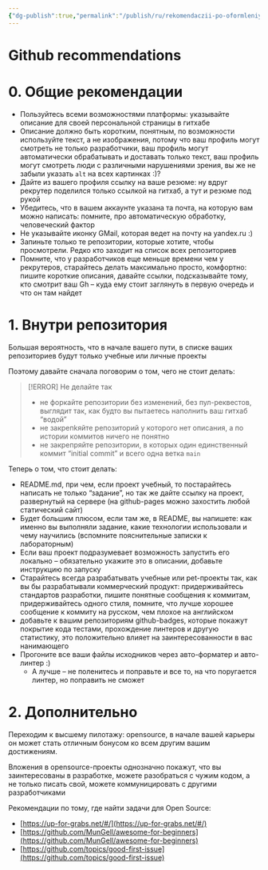 ```yaml
---
{"dg-publish":true,"permalink":"/publish/ru/rekomendaczii-po-oformleniyu-profilya-na-github/","tags":["note/article"]}
---
```


# Github recommendations
# 0. Общие рекомендации
- Пользуйтесь всеми возможностями платформы: указывайте описание для своей персональной страницы в гитхабе
- Описание должно быть коротким, понятным, по возможности используйте текст, а не изображения, потому что ваш профиль могут смотреть не только разработчики, ваш профиль могут автоматически обрабатывать и доставать только текст, ваш профиль могут смотреть люди с различными нарушениями зрения, вы же не забыли указать `alt` на всех картинках :)?
- Дайте из вашего профиля ссылку на ваше резюме: ну вдруг рекрутер поделился только ссылкой на гитхаб, а тут и резюме под рукой
- Убедитесь, что в вашем аккаунте указана та почта, на которую вам можно написать: помните, про автоматическую обработку, человеческий фактор
- Не указывайте иконку GMail, которая ведет на почту на yandex.ru :)
- Запиньте только те репозитории, которые хотите, чтобы просмотрели. Редко кто заходит на список всех репозиториев
- Помните, что у разработчиков еще меньше времени чем у рекрутеров, старайтесь делать максимально просто, комфортно: пишите короткие описания, давайте ссылки, подсказывайте тому, кто смотрит ваш Gh – куда ему стоит заглянуть в первую очередь и что он там найдет 
# 1. Внутри репозитория
Большая вероятность, что в начале вашего пути, в списке ваших репозиториев будут только учебные или личные проекты

Поэтому давайте сначала поговорим о том, чего не стоит делать:

> [!ERROR] Не делайте так
> - не форкайте репозитории без изменений, без пул-реквестов, выглядит так, как будто вы пытаетесь наполнить ваш гитхаб “водой”
> - не закрепkяйте репозиторий у которого нет описания, а по истории коммитов ничего не понятно
> - не закрепряйте репозитории, в которых один единственный коммит “initial commit” и всего одна ветка `main`

Теперь о том, что стоит делать:
- README.md, при чем, если проект учебный, то постарайтесь написать не только “задание”, но так же дайте ссылку на проект, развернутый на сервере (на github-pages можно захостить любой статический сайт)
- Будет большим плюсом, если там же, в README, вы напишете: как именно вы выполняли задание, какие технологии использовали и чему научились (вспомните пояснительные записки к лабораторным)
- Если ваш проект подразумевает возможность запустить его локально – обязательно укажите это в описании, добавьте инструкцию по запуску
- Старайтесь всегда разрабатывать учебные или pet-проекты так, как вы бы разрабатывали коммерческий продукт: придерживайтесь стандартов разработки, пишите понятные сообщения к коммитам, придерживайтесь одного стиля, помните, что лучше хорошее сообщение к коммиту на русском, чем плохое на английском
- добавьте к вашим репозиториям github-badges, которые покажут покрытие кода тестами, прохождение линтеров и другую статистику, это положительно влияет на заинтересованности в вас нанимающего 
- Прогоните все ваши файлы исходников через авто-форматер и авто-линтер :)
	- А лучше – не поленитесь и поправьте и все то, на что поругается линтер, но поправить не сможет

# 2. Дополнительно
Переходим к высшему пилотажу: opensource, в начале вашей карьеры он может стать отличным бонусом ко всем другим вашим достижениям.

Вложения в opensource-проекты однозначно покажут, что вы заинтересованы в разработке, можете разобраться с чужим кодом, а не только писать свой, можете коммуницировать с другими разработчиками

Рекомендации по тому, где найти задачи для Open Source:
- [https://up-for-grabs.net/#/](https://up-for-grabs.net/#/)
- [https://github.com/MunGell/awesome-for-beginners](https://github.com/MunGell/awesome-for-beginners)
- [https://github.com/topics/good-first-issue](https://github.com/topics/good-first-issue)